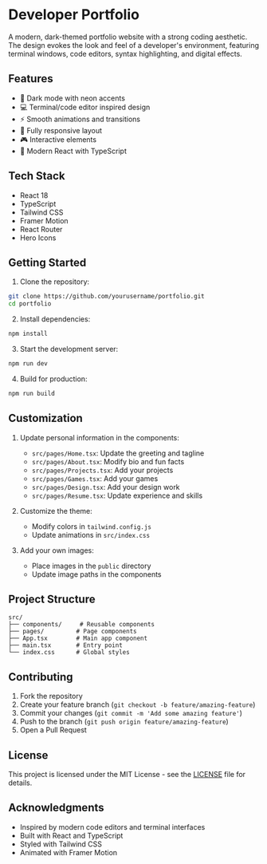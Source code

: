 # Developer Portfolio

A modern, dark-themed portfolio website with a strong coding aesthetic. The design evokes the look and feel of a developer's environment, featuring terminal windows, code editors, syntax highlighting, and digital effects.

## Features

- 🎨 Dark mode with neon accents
- 💻 Terminal/code editor inspired design
- ⚡ Smooth animations and transitions
- 📱 Fully responsive layout
- 🎮 Interactive elements
- 🎯 Modern React with TypeScript

## Tech Stack

- React 18
- TypeScript
- Tailwind CSS
- Framer Motion
- React Router
- Hero Icons

## Getting Started

1. Clone the repository:
```bash
git clone https://github.com/yourusername/portfolio.git
cd portfolio
```

2. Install dependencies:
```bash
npm install
```

3. Start the development server:
```bash
npm run dev
```

4. Build for production:
```bash
npm run build
```

## Customization

1. Update personal information in the components:
   - `src/pages/Home.tsx`: Update the greeting and tagline
   - `src/pages/About.tsx`: Modify bio and fun facts
   - `src/pages/Projects.tsx`: Add your projects
   - `src/pages/Games.tsx`: Add your games
   - `src/pages/Design.tsx`: Add your design work
   - `src/pages/Resume.tsx`: Update experience and skills

2. Customize the theme:
   - Modify colors in `tailwind.config.js`
   - Update animations in `src/index.css`

3. Add your own images:
   - Place images in the `public` directory
   - Update image paths in the components

## Project Structure

```
src/
├── components/     # Reusable components
├── pages/         # Page components
├── App.tsx        # Main app component
├── main.tsx       # Entry point
└── index.css      # Global styles
```

## Contributing

1. Fork the repository
2. Create your feature branch (`git checkout -b feature/amazing-feature`)
3. Commit your changes (`git commit -m 'Add some amazing feature'`)
4. Push to the branch (`git push origin feature/amazing-feature`)
5. Open a Pull Request

## License

This project is licensed under the MIT License - see the [LICENSE](LICENSE) file for details.

## Acknowledgments

- Inspired by modern code editors and terminal interfaces
- Built with React and TypeScript
- Styled with Tailwind CSS
- Animated with Framer Motion
